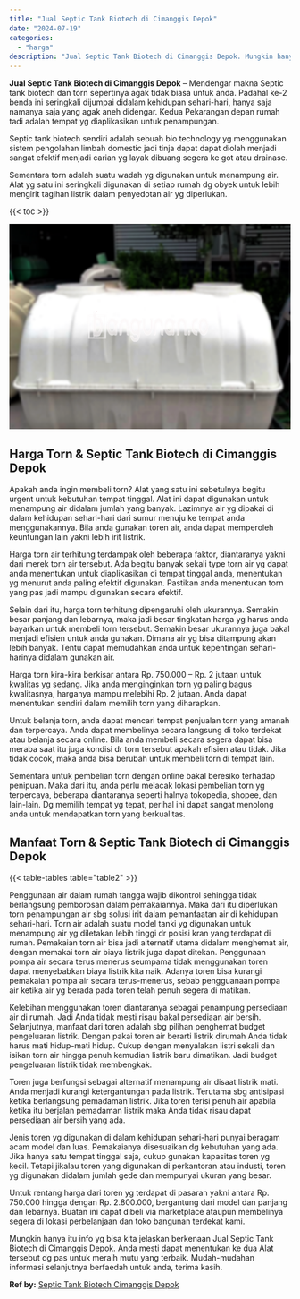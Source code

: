 ```yaml
---
title: "Jual Septic Tank Biotech di Cimanggis Depok"
date: "2024-07-19"
categories: 
  - "harga"
description: "Jual Septic Tank Biotech di Cimanggis Depok. Mungkin hanya itu info yg bisa kita jelaskan berkenaan Jual Septic Tank Biotech di Cimanggis Depok. Anda mesti d..."
---
```


**Jual Septic Tank Biotech di Cimanggis Depok** – Mendengar makna Septic tank biotech dan torn sepertinya agak tidak biasa untuk anda. Padahal ke-2 benda ini seringkali dijumpai didalam kehidupan sehari-hari, hanya saja namanya saja yang agak aneh didengar. Kedua Pekarangan depan rumah tadi adalah tempat yg diaplikasikan untuk penampungan.

Septic tank biotech sendiri adalah sebuah bio technology yg menggunakan sistem pengolahan limbah domestic jadi tinja dapat dapat diolah menjadi sangat efektif menjadi carian yg layak dibuang segera ke got atau drainase.

Sementara torn adalah suatu wadah yg digunakan untuk menampung air. Alat yg satu ini seringkali digunakan di setiap rumah dg obyek untuk lebih mengirit tagihan listrik dalam penyedotan air yg diperlukan.

{{< toc >}}

![Jual Septic Tank Biotech di Cimanggis Depok](/images/jual-bio-septictank-40.png)

## Harga Torn & Septic Tank Biotech di Cimanggis Depok

Apakah anda ingin membeli torn? Alat yang satu ini sebetulnya begitu urgent untuk kebutuhan tempat tinggal. Alat ini dapat digunakan untuk menampung air didalam jumlah yang banyak. Lazimnya air yg dipakai di dalam kehidupan sehari-hari dari sumur menuju ke tempat anda menggunakannya. Bila anda gunakan toren air, anda dapat memperoleh keuntungan lain yakni lebih irit listrik.

Harga torn air terhitung terdampak oleh beberapa faktor, diantaranya yakni dari merek torn air tersebut. Ada begitu banyak sekali type torn air yg dapat anda menentukan untuk diaplikasikan di tempat tinggal anda, menentukan yg menurut anda paling efektif digunakan. Pastikan anda menentukan torn yang pas jadi mampu digunakan secara efektif.

Selain dari itu, harga torn terhitung dipengaruhi oleh ukurannya. Semakin besar panjang dan lebarnya, maka jadi besar tingkatan harga yg harus anda bayarkan untuk membeli torn tersebut. Semakin besar ukurannya juga bakal menjadi efisien untuk anda gunakan. Dimana air yg bisa ditampung akan lebih banyak. Tentu dapat memudahkan anda untuk kepentingan sehari-harinya didalam gunakan air.

Harga torn kira-kira berkisar antara Rp. 750.000 – Rp. 2 jutaan untuk kwalitas yg sedang. Jika anda menginginkan torn yg paling bagus kwalitasnya, harganya mampu melebihi Rp. 2 jutaan. Anda dapat menentukan sendiri dalam memilih torn yang diharapkan.

Untuk belanja torn, anda dapat mencari tempat penjualan torn yang amanah dan terpercaya. Anda dapat membelinya secara langsung di toko terdekat atau belanja secara online. Bila anda membeli secara segera dapat bisa meraba saat itu juga kondisi dr torn tersebut apakah efisien atau tidak. Jika tidak cocok, maka anda bisa berubah untuk membeli torn di tempat lain.

Sementara untuk pembelian torn dengan online bakal beresiko terhadap penipuan. Maka dari itu, anda perlu melacak lokasi pembelian torn yg terpercaya, beberapa diantaranya seperti halnya tokopedia, shopee, dan lain-lain. Dg memilih tempat yg tepat, perihal ini dapat sangat menolong anda untuk mendapatkan torn yang berkualitas.

## Manfaat Torn & Septic Tank Biotech di Cimanggis Depok

{{< table-tables table="table2" >}}

Penggunaan air dalam rumah tangga wajib dikontrol sehingga tidak berlangsung pemborosan dalam pemakaiannya. Maka dari itu diperlukan torn penampungan air sbg solusi irit dalam pemanfaatan air di kehidupan sehari-hari. Torn air adalah suatu model tanki yg digunakan untuk menampung air yg diletakan lebih tinggi dr posisi kran yang terdapat di rumah. Pemakaian torn air bisa jadi alternatif utama didalam menghemat air, dengan memakai torn air biaya listrik juga dapat ditekan. Penggunaan pompa air secara terus menerus seumpama tidak menggunakan toren dapat menyebabkan biaya listrik kita naik. Adanya toren bisa kurangi pemakaian pompa air secara terus-menerus, sebab pengguanaan pompa air ketika air yg berada pada toren telah penuh segera di matikan.

Kelebihan menggunakan toren diantaranya sebagai penampung persediaan air di rumah. Jadi Anda tidak mesti risau bakal persediaan air bersih. Selanjutnya, manfaat dari toren adalah sbg pilihan penghemat budget pengeluaran listrik. Dengan pakai toren air berarti listrik dirumah Anda tidak harus mati hidup-mati hidup. Cukup dengan menyalakan listri sekali dan isikan torn air hingga penuh kemudian listrik baru dimatikan. Jadi budget pengeluaran listrik tidak membengkak.

Toren juga berfungsi sebagai alternatif menampung air disaat listrik mati. Anda menjadi kurangi ketergantungan pada listrik. Terutama sbg antisipasi ketika berlangsung pemadaman listrik. Jika toren terisi penuh air apabila ketika itu berjalan pemadaman listrik maka Anda tidak risau dapat persediaan air bersih yang ada.

Jenis toren yg digunakan di dalam kehidupan sehari-hari punyai beragam acam model dan luas. Pemakaianya disesuaikan dg kebutuhan yang ada. Jika hanya satu tempat tinggal saja, cukup gunakan kapasitas toren yg kecil. Tetapi jikalau toren yang digunakan di perkantoran atau industi, toren yg digunakan didalam jumlah gede dan mempunyai ukuran yang besar.

Untuk rentang harga dari toren yg terdapat di pasaran yakni antara Rp. 750.000 hingga dengan Rp. 2.800.000, bergantung dari model dan panjang dan lebarnya. Buatan ini dapat dibeli via marketplace ataupun membelinya segera di lokasi perbelanjaan dan toko bangunan terdekat kami.

Mungkin hanya itu info yg bisa kita jelaskan berkenaan Jual Septic Tank Biotech di Cimanggis Depok. Anda mesti dapat menentukan ke dua Alat tersebut dg pas untuk meraih mutu yang terbaik. Mudah-mudahan informasi selanjutnya berfaedah untuk anda, terima kasih.

**Ref by:** [Septic Tank Biotech Cimanggis Depok](https://id.wikipedia.org/wiki/Septic)
